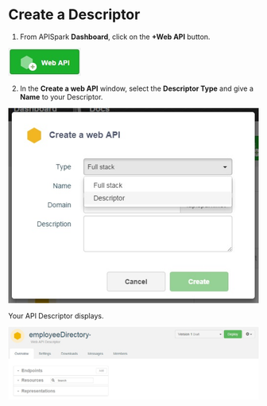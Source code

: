 
# Create a Descriptor

1. From APISpark **Dashboard**, click on the **+Web API** button.

  ![+Web API](images/03.jpg "+Web API")

2. In the **Create a web API** window, select the **Descriptor Type** and give a **Name** to your Descriptor.

  ![+Web API](images/04.jpg "+Web API")

  Your API Descriptor displays.

  ![+Web API](images/05.jpg "+Web API")
